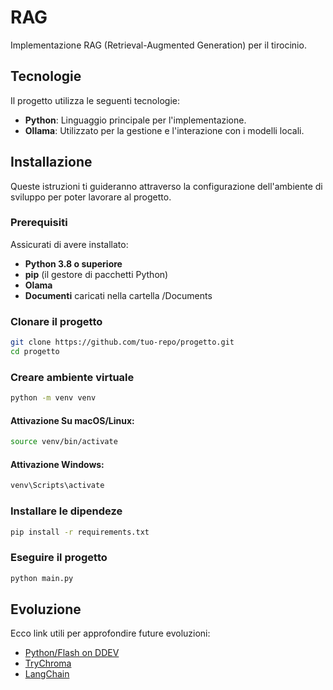# RAG

Implementazione RAG (Retrieval-Augmented Generation) per il tirocinio.

## Tecnologie

Il progetto utilizza le seguenti tecnologie:

- **Python**: Linguaggio principale per l'implementazione.
- **Ollama**: Utilizzato per la gestione e l'interazione con i modelli locali.

## Installazione

Queste istruzioni ti guideranno attraverso la configurazione dell'ambiente di sviluppo per poter lavorare al progetto.

### Prerequisiti

Assicurati di avere installato:
- **Python 3.8 o superiore**
- **pip** (il gestore di pacchetti Python)
- **Olama**
- **Documenti** caricati nella cartella /Documents

### Clonare il progetto

```bash
git clone https://github.com/tuo-repo/progetto.git
cd progetto
```

### Creare ambiente virtuale

```bash
python -m venv venv
```

#### Attivazione Su macOS/Linux:

```bash
source venv/bin/activate
```

#### Attivazione Windows:

```bash
venv\Scripts\activate
```

### Installare le dipendeze

```bash
pip install -r requirements.txt
```

### Eseguire il progetto

```bash
python main.py
```

## Evoluzione

Ecco link utili per approfondire future evoluzioni:

- [Python/Flash on DDEV](https://ddev.readthedocs.io/en/stable/users/quickstart/#pythonflask-experimental)
- [TryChroma](https://www.trychroma.com/)
- [LangChain](https://js.langchain.com/v0.1/docs/modules/data_connection/)
